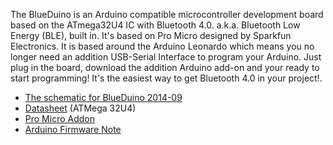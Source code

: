 The BlueDuino is an Arduino compatible microcontroller development board based on the ATmega32U4 IC with Bluetooth 4.0. a.k.a. Bluetooth Low Energy (BLE), built in.  It's based on Pro Micro designed by Sparkfun Electronics. It is based around the Arduino Leonardo which means you no longer need an addition USB-Serial Interface to program your Arduino. Just plug in the board, download the addition Arduino add-on and your ready to start programming! It's the easiest way to get Bluetooth 4.0 in your project!. 

* [The schematic for BlueDuino 2014-09](files/blueduino-new.pdf)
* [Datasheet](http://dlnmh9ip6v2uc.cloudfront.net/datasheets/Dev/Arduino/Boards/ATMega32U4.pdf) (ATMega 32U4)
* [Pro Micro Addon](http://dlnmh9ip6v2uc.cloudfront.net/datasheets/Dev/Arduino/Boards/SF32u4_boards.zip)
* [Arduino Firmware Note](https://dlnmh9ip6v2uc.cloudfront.net/datasheets/Dev/Arduino/Boards/32U4Note.pdf)
